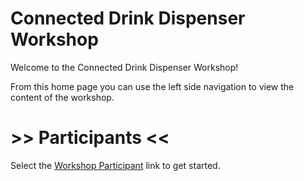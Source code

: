 # Connected Drink Dispenser Workshop

Welcome to the Connected Drink Dispenser Workshop!

From this home page you can use the left side navigation to view the content of the workshop.

# >> Participants <<

Select the [Workshop Participant](/participant.html) link to get started.